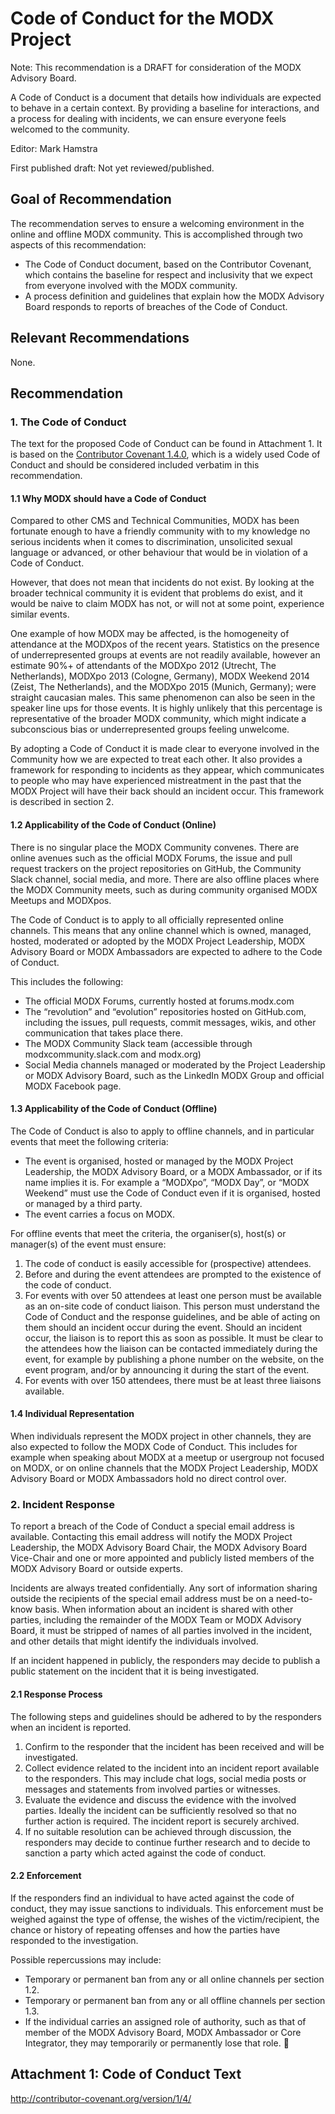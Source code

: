 # Code of Conduct for the MODX Project

Note: This recommendation is a DRAFT for consideration of the MODX Advisory Board. 

A Code of Conduct is a document that details how individuals are expected to behave in a certain context. By providing a baseline for interactions, and a process for dealing with incidents, we can ensure everyone feels welcomed to the community. 

Editor: Mark Hamstra

First published draft: Not yet reviewed/published.

## Goal of Recommendation

The recommendation serves to ensure a welcoming environment in the online and offline MODX community. This is accomplished through two aspects of this recommendation:

- The Code of Conduct document, based on the Contributor Covenant, which contains the baseline for respect and inclusivity that we expect from everyone involved with the MODX community.
- A process definition and guidelines that explain how the MODX Advisory Board responds to reports of breaches of the Code of Conduct.  

## Relevant Recommendations

None.

## Recommendation

### 1. The Code of Conduct

The text for the proposed Code of Conduct can be found in Attachment 1. It is based on the [Contributor Covenant 1.4.0](http://contributor-covenant.org/version/1/4/), which is a widely used Code of Conduct and should be considered included verbatim in this recommendation. 

#### 1.1 Why MODX should have a Code of Conduct 

Compared to other CMS and Technical Communities, MODX has been fortunate enough to have a friendly community with to my knowledge no serious incidents when it comes to discrimination, unsolicited sexual language or advanced, or other behaviour that would be in violation of a Code of Conduct. 

However, that does not mean that incidents do not exist. By looking at the broader technical community it is evident that problems do exist, and it would be naive to claim MODX has not, or will not at some point, experience similar events. 

One example of how MODX may be affected, is the homogeneity of attendance at the MODXpos of the recent years. Statistics on the presence of underrepresented groups at events are not readily available, however an estimate 90%+ of attendants of the MODXpo 2012 (Utrecht, The Netherlands), MODXpo 2013 (Cologne, Germany), MODX Weekend 2014 (Zeist, The Netherlands), and the MODXpo 2015 (Munich, Germany); were straight caucasian males. This same phenomenon can also be seen in the speaker line ups for those events. It is highly unlikely that this percentage is representative of the broader MODX community, which might indicate a subconscious bias or underrepresented groups feeling unwelcome.

By adopting a Code of Conduct it is made clear to everyone involved in the Community how we are expected to treat each other. It also provides a framework for responding to incidents as they appear, which communicates to people who may have experienced mistreatment in the past that the MODX Project will have their back should an incident occur. This framework is described in section 2.

#### 1.2 Applicability of the Code of Conduct (Online)

There is no singular place the MODX Community convenes. There are online avenues such as the official MODX Forums, the issue and pull request trackers on the project repositories on GitHub, the Community Slack channel, social media, and more. There are also offline places where the MODX Community meets, such as during community organised MODX Meetups and MODXpos. 

The Code of Conduct is to apply to all officially represented online channels. This means that any online channel which is owned, managed, hosted, moderated or adopted by the MODX Project Leadership, MODX Advisory Board or MODX Ambassadors are expected to adhere to the Code of Conduct.

This includes the following:

- The official MODX Forums, currently hosted at forums.modx.com
- The “revolution” and “evolution” repositories hosted on GitHub.com, including the issues, pull requests, commit messages, wikis, and other communication that takes place there. 
- The MODX Community Slack team (accessible through modxcommunity.slack.com and modx.org) 
- Social Media channels managed or moderated by the Project Leadership or MODX Advisory Board, such as the LinkedIn MODX Group and official MODX Facebook page. 

#### 1.3 Applicability of the Code of Conduct (Offline)

The Code of Conduct is also to apply to offline channels, and in particular events that meet the following criteria:

- The event is organised, hosted or managed by the MODX Project Leadership, the MODX Advisory Board, or a MODX Ambassador, or if its name implies it is. For example a “MODXpo”, “MODX Day”, or “MODX Weekend” must use the Code of Conduct even if it is organised, hosted or managed by a third party. 
- The event carries a focus on MODX.

For offline events that meet the criteria, the organiser(s), host(s) or manager(s) of the event must ensure:

1. The code of conduct is easily accessible for (prospective) attendees.
2. Before and during the event attendees are prompted to the existence of the code of conduct.  
3. For events with over 50 attendees at least one person must be available as an on-site code of conduct liaison. This person must understand the Code of Conduct and the response guidelines, and be able of acting on them should an incident occur during the event. Should an incident occur, the liaison is to report this as soon as possible. It must be clear to the attendees how the liaison can be contacted immediately during the event, for example by publishing a phone number on the website, on the event program, and/or by announcing it during the start of the event.
4. For events with over 150 attendees, there must be at least three liaisons available. 

#### 1.4 Individual Representation

When individuals represent the MODX project in other channels, they are also expected to follow the MODX Code of Conduct. This includes for example when speaking about MODX at a meetup or usergroup not focused on MODX, or on online channels that the MODX Project Leadership, MODX Advisory Board or MODX Ambassadors hold no direct control over. 

### 2. Incident Response

To report a breach of the Code of Conduct a special email address is available. Contacting this email address will notify the MODX Project Leadership, the MODX Advisory Board Chair, the MODX Advisory Board Vice-Chair and one or more appointed and publicly listed members of the MODX Advisory Board or outside experts. 

Incidents are always treated confidentially. Any sort of information sharing outside the recipients of the special email address must be on a need-to-know basis. When information about an incident is shared with other parties, including the remainder of the MODX Team or MODX Advisory Board, it must be stripped of names of all parties involved in the incident, and other details that might identify the individuals involved. 

If an incident happened in publicly, the responders may decide to publish a public statement on the incident that it is being investigated. 

#### 2.1 Response Process

The following steps and guidelines should be adhered to by the responders when an incident is reported.

1. Confirm to the responder that the incident has been received and will be investigated. 
2. Collect evidence related to the incident into an incident report available to the responders. This may include chat logs, social media posts or messages and statements from involved parties or witnesses.  
3. Evaluate the evidence and discuss the evidence with the involved parties. Ideally the incident can be sufficiently resolved so that no further action is required. The incident report is securely archived.
4. If no suitable resolution can be achieved through discussion, the responders may decide to continue further research and to decide to sanction a party which acted against the code of conduct. 

#### 2.2 Enforcement

If the responders find an individual to have acted against the code of conduct, they may issue sanctions to individuals. This enforcement must be weighed against the type of offense, the wishes of the victim/recipient, the chance or history of repeating offenses and how the parties have responded to the investigation.

Possible repercussions may include:

- Temporary or permanent ban from any or all online channels per section 1.2.
- Temporary or permanent ban from any or all offline channels per section 1.3.
- If the individual carries an assigned role of authority, such as that of member of the MODX Advisory Board, MODX Ambassador or Core Integrator, they may temporarily or permanently lose that role. 

## Attachment 1: Code of Conduct Text
http://contributor-covenant.org/version/1/4/




